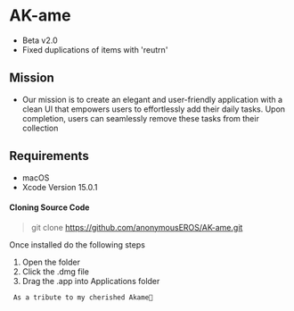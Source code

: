 # AK-ame
- Beta v2.0
- Fixed duplications of items with 'reutrn' 

## Mission
- Our mission is to create an elegant and user-friendly application with a clean UI that empowers users to effortlessly add their daily tasks. Upon completion, users can seamlessly remove these tasks from their collection

## Requirements 
- macOS
- Xcode Version 15.0.1

#### Cloning Source Code
> git clone https://github.com/anonymousEROS/AK-ame.git

Once installed do the following steps
1. Open the folder
2. Click the .dmg file
3. Drag the .app into Applications folder


``` As a tribute to my cherished Akame🐶``` 
